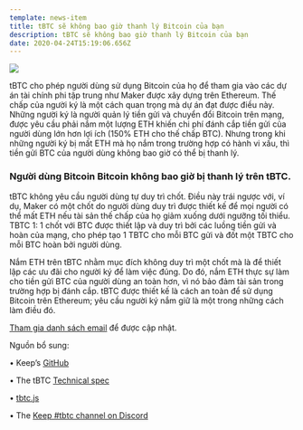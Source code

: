 ```yaml
---
template: news-item
title: tBTC sẽ không bao giờ thanh lý Bitcoin của bạn
description: tBTC sẽ không bao giờ thanh lý Bitcoin của bạn
date: 2020-04-24T15:19:06.656Z
---
```


![](https://cdn.steemitimages.com/DQmSvWqwzPt3x43WrV7sd1vV2BaRZA5aV2txEPc1AzDaq9s/1.jpeg)


tBTC cho phép người dùng sử dụng Bitcoin của họ để tham gia vào các dự án tài chính phi tập trung như Maker được xây dựng trên Ethereum. Thế chấp của người ký  là một cách quan trọng mà dự án đạt được điều này. Những người ký là người quản lý tiền gửi và chuyển đổi Bitcoin trên mạng, được yêu cầu phải nắm một lượng ETH khiến chi phí đánh cắp tiền gửi của người dùng lớn hơn lợi ích (150% ETH cho thế chấp BTC). Nhưng trong khi những người ký bị mất ETH mà họ nắm trong trường hợp có hành vi xấu, thì tiền gửi BTC của người dùng không bao giờ có thể bị thanh lý.

### Người dùng Bitcoin Bitcoin không bao giờ bị thanh lý trên tBTC.

tBTC không yêu cầu người dùng tự duy trì chốt. Điều này trái ngược với, ví dụ, Maker có một chốt do người dùng duy trì được thiết kế để mọi người có thể mất ETH nếu tài sản thế chấp của họ giảm xuống dưới ngưỡng tối thiểu. TBTC 1: 1 chốt với BTC được thiết lập và duy trì bởi các luồng tiền gửi và hoàn của mạng, cho phép tạo 1 TBTC cho mỗi BTC gửi và đốt một TBTC cho mỗi BTC hoàn bởi người dùng. 

Nắm ETH trên tBTC nhằm mục đích không duy trì một chốt mà là để thiết lập các ưu đãi cho người ký để làm việc đúng. Do đó, nắm ETH thực sự làm cho tiền gửi BTC của người dùng an toàn hơn, vì nó bảo đảm tài sản trong trường hợp bị đánh cắp. tBTC được thiết kế là cách an toàn để sử dụng Bitcoin trên Ethereum; yêu cầu người ký nắm giữ là một trong những cách làm điều đó. 


[Tham gia danh sách email](https://tbtc.network/#mailing-list) để được cập nhật.

Nguồn bổ sung:

•	Keep’s [GitHub](https://github.com/keep-network)

•	The tBTC [Technical spec](http://docs.keep.network/tbtc/index.pdf)

•	[tbtc.js](https://tbtc.network/news/2020-02-14-announcing-tbtc-js)

•	The [Keep #tbtc channel on Discord](https://chat.tbtc.network)

